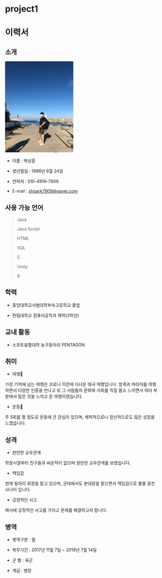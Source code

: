 # project1
# 이력서

## 소개

<img src = "img1.jpg" weight = 400 height = 300> <br>

- 이름 : 박상훈

- 생년월일 : 1996년 6월 24일

- 연락처 : 010-4919-7909

- E-mail : shpark7909@naver.com

## 사용 가능 언어
> Java

> Java Script

> HTML

> SQL

> C

> Unity

> R

## 학력

- 중앙대학교사범대학부속고등학교 졸업

- 한림대학교 컴퓨터공학과 재학(3학년)

## 교내 활동

- 소프트융합대학 농구동아리 PENTAGON

## 취미

- 여행👜

가장 기억에 남는 여행은 코로나 이전에 다녀온 태국 여행입니다. 방콕과 파타야를 여행하면서 다양한 인종을 만나고 또 그 사람들의 문화와 사회를 직접 몸소 느끼면서 여러 부분에서 많은 것을 느끼고 온 여행이였습니다.

- 운동💪

주 5회를 할 정도로 운동에 큰 관심이 있으며, 체력적으로나 정신적으로도 많은 성장을 느꼈습니다.

## 성격

- 원만한 교우관계

학창시절부터 친구들과 싸운적이 없으며 원만한 교우관계를 보였습니다.

- 책임감

현재 동아리 회장을 맡고 있으며, 군대에서도 분대장을 맡으면서 책임감으로 똘똘 뭉친 사나이 입니다.

- 긍정적인 사고

매사에 긍정적인 사고를 가지고 문제를 해결하고자 합니다.


## 병역

- 병역구분 : 필

- 복무기간 : 2017년 11월 7일 ~ 2019년 7월 14일

- 군 별 : 육군

- 계급 : 병장
